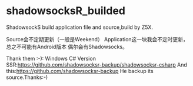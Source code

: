 # shadowsocksR_builded
ShadowsockS build application file and source,build by Z5X.

Source会不定期更新（一般是Weekend）
Application这一块我会不定时更新，总之不可能有Android版本
偶尔会有Shadowsocks。

Thank them :-):
Windows C# Version SSR:https://github.com/shadowsocksr-backup/shadowsocksr-csharp
And this:https://github.com/shadowsocksr-backup He backup its source.Thanks:-)
